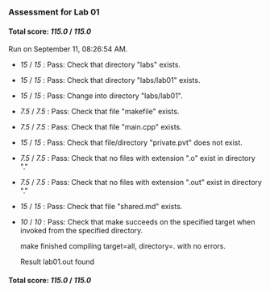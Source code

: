 ### Assessment for Lab 01

#### Total score: _115.0_ / _115.0_

Run on September 11, 08:26:54 AM.

+  _15_ / _15_ : Pass: Check that directory "labs" exists.

+  _15_ / _15_ : Pass: Check that directory "labs/lab01" exists.

+  _15_ / _15_ : Pass: Change into directory "labs/lab01".

+  _7.5_ / _7.5_ : Pass: Check that file "makefile" exists.

+  _7.5_ / _7.5_ : Pass: Check that file "main.cpp" exists.

+  _15_ / _15_ : Pass: Check that file/directory "private.pvt" does not exist.

+  _7.5_ / _7.5_ : Pass: Check that no files with extension ".o" exist in directory "."

+  _7.5_ / _7.5_ : Pass: Check that no files with extension ".out" exist in directory "."

+  _15_ / _15_ : Pass: Check that file "shared.md" exists.

+  _10_ / _10_ : Pass: Check that make succeeds on the specified target when invoked from the specified directory.

    make finished compiling target=all, directory=. with no errors.



    Result lab01.out found

#### Total score: _115.0_ / _115.0_

